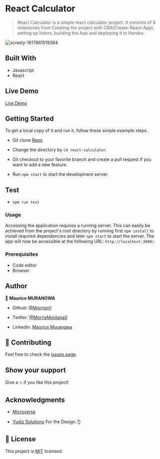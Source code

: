 # React Calculator

> React Calculator is a simple react calculator project. It consists of 4 milestones from Creating the project with CRA(Create-React-App), setting up linters, building the App and deploying it to Heroku.

![screely-1617861519364](https://user-images.githubusercontent.com/46853433/113975787-5701d980-9840-11eb-96d3-1a9fb8e76216.png)

## Built With

- Javascript
- React

## Live Demo

[Live Demo](https://morris-react-calculator.herokuapp.com/)

## Getting Started

To get a local copy of it and run it, follow these simple example steps.

- Git clone [Repo](https://github.com/Morrism1/react-calculator)

- Change the directory by `cd react-calculator`.

- Git checkout to your favorite branch and create a pull request if you want to add a new feature.

- Run `npm start` to start the development server.

## Test

- `npm run test`

### Usage

Accessing the application requires a running server. This can easily be achieved from the project's root directory by running first `npm install` to install required dependencies and later `npm start` to start the server. The app will now be accessible at the following URL: `http://localhost:3000/`.

### Prerequisites

- Code editor
- Browser

## Author

👤 **Maurice MURANGWA**

- Github: [@Morrism1](https://github.com/Morrism1)

- Twitter: [@MorrisMontana0](https://twitter.com/MurangwaMorris)

- Linkedin: [Maurice Murangwa](https://www.linkedin.com/in/mauricemurangwa/)

## 🤝 Contributing

Feel free to check the [issues page](https://github.com/Morrism1/react-calculator/issues).

## Show your support

Give a ⭐️ if you like this project!

## Acknowledgments

- [Microverse](https://www.microverse.org/)

- [Yudiz Solutions](https://codepen.io/yudizsolutions/pen/poReVdw) For the Design.👌

## 📝 License

This project is [MIT](https://opensource.org/licenses/MIT) licensed.
